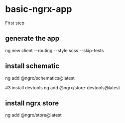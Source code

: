 # basic-ngrx-app
First step
## generate the app
ng new client --routing --style scss --skip-tests
## install schematic
ng add @ngrx/schematics@latest

#3 install devtools
ng add @ngrx/store-devtools@latest

## install ngrx store
ng add @ngrx/store@latest